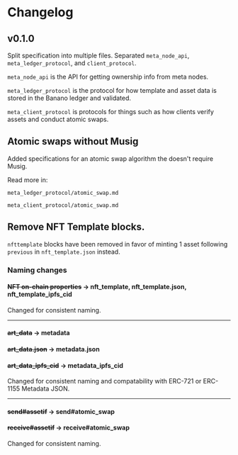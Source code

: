 # Changelog

## v0.1.0

Split specification into multiple files.
Separated `meta_node_api`, `meta_ledger_protocol`, and `client_protocol`.

`meta_node_api` is the API for getting ownership info from meta nodes.

`meta_ledger_protocol` is the protocol for how template and asset data is stored in the Banano ledger and validated.

`meta_client_protocol` is protocols for things such as how clients verify assets and conduct atomic swaps.


## Atomic swaps without Musig

Added specifications for an atomic swap algorithm the doesn't require Musig.

Read more in:

`meta_ledger_protocol/atomic_swap.md`

`meta_client_protocol/atomic_swap.md`


## Remove NFT Template blocks.

`nfttemplate` blocks have been removed in favor of minting 1 asset following `previous` in `nft_template.json` instead.


### Naming changes

#### ~~NFT on-chain properties~~ -> nft_template, nft_template.json, nft_template_ipfs_cid

Changed for consistent naming.

----

#### ~~art_data~~ -> metadata
#### ~~art_data.json~~ -> metadata.json
#### ~~art_data_ipfs_cid~~ -> metadata_ipfs_cid

Changed for consistent naming and compatability with ERC-721 or ERC-1155 Metadata JSON.

----

#### ~~send#assetif~~ -> send#atomic_swap
#### ~~receive#assetif~~ -> receive#atomic_swap

Changed for consistent naming.
